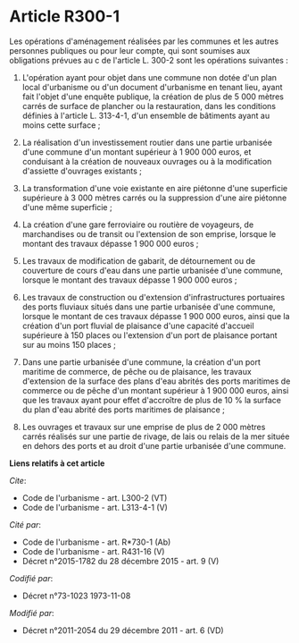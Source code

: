 # Article R300-1

Les opérations d'aménagement réalisées par les communes et les autres personnes publiques ou pour leur compte, qui sont
soumises aux obligations prévues au c de l'article L. 300-2 sont les opérations suivantes : 

1. L'opération ayant pour objet dans une commune non dotée d'un plan local d'urbanisme ou d'un document d'urbanisme en tenant
lieu, ayant fait l'objet d'une enquête publique, la création de plus de 5 000 mètres carrés de surface de plancher ou la
restauration, dans les conditions définies à l'article L. 313-4-1, d'un ensemble de bâtiments ayant au moins cette surface ; 

2. La réalisation d'un investissement routier dans une partie urbanisée d'une commune d'un montant supérieur à 1 900 000
euros, et conduisant à la création de nouveaux ouvrages ou à la modification d'assiette d'ouvrages existants ; 

3. La transformation d'une voie existante en aire piétonne d'une superficie supérieure à 3 000 mètres carrés ou la
suppression d'une aire piétonne d'une même superficie ; 

4. La création d'une gare ferroviaire ou routière de voyageurs, de marchandises ou de transit ou l'extension de son emprise,
lorsque le montant des travaux dépasse 1 900 000 euros ; 

5. Les travaux de modification de gabarit, de détournement ou de couverture de cours d'eau dans une partie urbanisée d'une
commune, lorsque le montant des travaux dépasse 1 900 000 euros ; 

6. Les travaux de construction ou d'extension d'infrastructures portuaires des ports fluviaux situés dans une partie
urbanisée d'une commune, lorsque le montant de ces travaux dépasse 1 900 000 euros, ainsi que la création d'un port fluvial
de plaisance d'une capacité d'accueil supérieure à 150 places ou l'extension d'un port de plaisance portant sur au moins 150
places ; 

7. Dans une partie urbanisée d'une commune, la création d'un port maritime de commerce, de pêche ou de plaisance, les travaux
d'extension de la surface des plans d'eau abrités des ports maritimes de commerce ou de pêche d'un montant supérieur à 1 900
000 euros, ainsi que les travaux ayant pour effet d'accroître de plus de 10 % la surface du plan d'eau abrité des ports
maritimes de plaisance ; 

8. Les ouvrages et travaux sur une emprise de plus de 2 000 mètres carrés réalisés sur une partie de rivage, de lais ou
relais de la mer située en dehors des ports et au droit d'une partie urbanisée d'une commune.

**Liens relatifs à cet article**

_Cite_:

  - Code de l'urbanisme - art. L300-2 (VT)
  - Code de l'urbanisme - art. L313-4-1 (V)

_Cité par_:

  - Code de l'urbanisme - art. R*730-1 (Ab)
  - Code de l'urbanisme - art. R431-16 (V)
  - Décret n°2015-1782 du 28 décembre 2015 - art. 9 (V)

_Codifié par_:

  - Décret n°73-1023 1973-11-08

_Modifié par_:

  - Décret n°2011-2054 du 29 décembre 2011 - art. 6 (VD)
